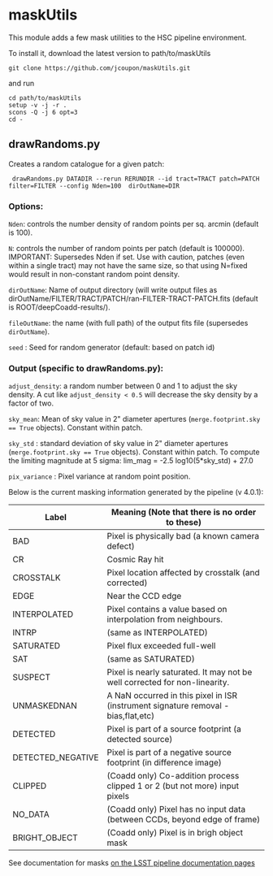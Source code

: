# maskUtils

This module adds a few mask utilities to the HSC pipeline environment.

To install it, download the latest version to path/to/maskUtils
```
git clone https://github.com/jcoupon/maskUtils.git
```
and run
```
cd path/to/maskUtils
setup -v -j -r .
scons -Q -j 6 opt=3
cd -
```

## drawRandoms.py

Creates a random catalogue for a given patch:
```
 drawRandoms.py DATADIR --rerun RERUNDIR --id tract=TRACT patch=PATCH filter=FILTER --config Nden=100  dirOutName=DIR  
```

### Options:

`Nden`: controls the number density of random points per sq. arcmin  (default is 100).

`N`: controls the number of random points per patch (default is 100000). IMPORTANT: Supersedes Nden if set. Use with caution, patches (even within a single tract) may not have the same size, so that using N=fixed would result in non-constant random point density.

`dirOutName`: Name of output directory (will write output files as dirOutName/FILTER/TRACT/PATCH/ran-FILTER-TRACT-PATCH.fits (default is ROOT/deepCoadd-results/).

`fileOutName`: the name (with full path) of the output fits file (supersedes `dirOutName`).

`seed` : Seed for random generator (default: based on patch id)

### Output (specific to drawRandoms.py):

`adjust_density`: a random number between 0 and 1 to adjust the sky density. A cut like `adjust_density < 0.5` will decrease the sky density by a factor of two.

`sky_mean`: Mean of sky value in 2" diameter apertures (`merge.footprint.sky == True` objects). Constant within patch.

`sky_std` : standard deviation of sky value in 2" diameter apertures (`merge.footprint.sky == True` objects). Constant within patch. To compute the limiting magnitude at 5 sigma: lim_mag = -2.5 log10(5*sky_std) + 27.0

`pix_variance` : Pixel variance at random point position.

Below is the current masking information generated by the pipeline (v 4.0.1):

| Label |	Meaning (Note that there is no order to these) |
| ------------- | ------------- |
| BAD | Pixel is physically bad (a known camera defect) |
| CR |	Cosmic Ray hit  |
| CROSSTALK	| Pixel location affected by crosstalk (and corrected)  
| EDGE   | Near the CCD edge  |
| INTERPOLATED	| Pixel contains a value based on interpolation from neighbours.  
| INTRP| 	(same as INTERPOLATED) |  
| SATURATED	| Pixel flux exceeded full-well  |
| SAT	| (same as SATURATED)  |
| SUSPECT	| Pixel is nearly saturated. It may not be well corrected for non-linearity.   |
| UNMASKEDNAN	| A NaN occurred in this pixel in ISR (instrument signature removal - bias,flat,etc) |
| DETECTED	| Pixel is part of a source footprint (a detected source)
| DETECTED\_NEGATIVE	 | Pixel is part of a negative source footprint (in difference image) |
| CLIPPED| 	(Coadd only) Co-addition process clipped 1 or 2 (but not more) input pixels |
| NO_DATA	| (Coadd only) Pixel has no input data (between CCDs, beyond edge of frame) |
| BRIGHT_OBJECT	| (Coadd only) Pixel is in brigh object mask |

See documentation for masks [on the LSST pipeline documentation pages](https://pipelines.lsst.io/v/DM-11392/getting-started/display.html)
